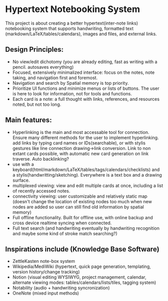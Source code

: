# Hypertext Notebooking System

This project is about creating a better hypertext(inter-note links) notebooking system that supports handwriting, formatted text (markdown/LaTeX/tables/calendars), images and files, and external links.

## Design Principles:
- No view/edit dichotomy (you are already editing, fast as writing with a pencil. autosaves everything)
- Focused, extensively minimalized interface: focus on the notes, note taking, and navigation first and foremost.
- Navigation and search by Spatial memory is top priority.  
- Prioritize UI functions and minimize menus or lists of buttons.  The user is here to look for information, not for tools and functions.
- Each card is a note: a full thought with links, references, and resources noted, but not too long.


## Main features:
- Hyperlinking is the main and most accessable tool for connection.  Ensure many different methods for the user to implement hyperlinking. add links by typing card names or IDs(searchable), or with stylis gestures like line connection drawing->link conversion.  Link to non extant cards possible, with automatic new card generation on link traverse.  Auto backlinking?
- use with a keyboard(html/markdown/LaTeX/tables/tags/calendars/checklists) and a stylis(handwritting/sketching). Everywhere is a text box and a drawing surface.
- multiplexed viewing: view and edit multiple cards at once, including a list of recently accessed notes.
- connectivity viewing: user customizable and relatively static map (doesn't change the location of existing nodes too much when new nodes are added so user can still find old information by spatial memory)
- Full offline functionality.  Built for offline use, with online backup and cross device realtime syncing when connected.
- Full text search (and handwriting eventually by handwriting recognition and maybe some kind of stroke match searching?)


## Inspirations include (Knowledge Base Software)
- ZettleKasten note-box system
- Wikipedia/MediWiki (hypertext, quick page generation, templating, version history/change tracking)
- Notion (visual editing WYSIWYG, project management, calendar, alternate viewing modes: tables/calendars/lists/tiles, tagging system)
- Notability (audio + handwriting syncronization)
- OneNote (mixed input methods)
